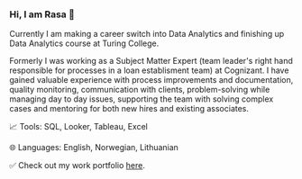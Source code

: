 ### Hi, I am Rasa 👋

Currently I am making a career switch into Data Analytics and finishing up Data Analytics course at Turing College.

Formerly I was working as a Subject Matter Expert (team leader's right hand responsible for processes in a loan establisment team) at Cognizant. I have gained valuable experience with process improvements and documentation, quality monitoring, communication with clients, problem-solving while managing day to day issues, supporting the team with solving complex cases and mentoring for both new hires and existing associates. 

:chart_with_upwards_trend: Tools: SQL, Looker, Tableau, Excel 

:globe_with_meridians: Languages: English, Norwegian, Lithuanian


:white_check_mark: Check out my work portfolio [here](https://rasmat001.github.io/Rasa_Portfolio/).

